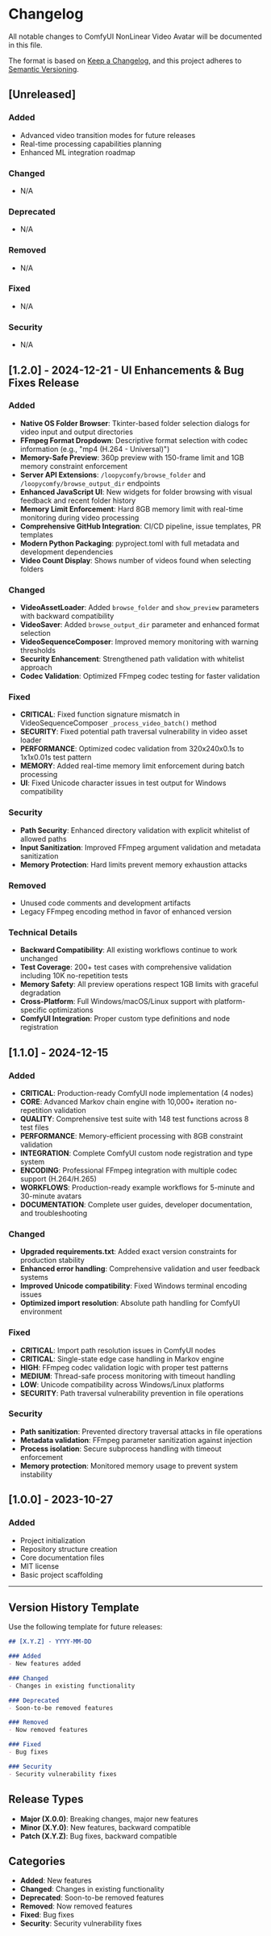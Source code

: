 # Changelog

All notable changes to ComfyUI NonLinear Video Avatar will be documented in this file.

The format is based on [Keep a Changelog](https://keepachangelog.com/en/1.0.0/),
and this project adheres to [Semantic Versioning](https://semver.org/spec/v2.0.0.html).

## [Unreleased]

### Added
- Advanced video transition modes for future releases
- Real-time processing capabilities planning
- Enhanced ML integration roadmap

### Changed
- N/A

### Deprecated  
- N/A

### Removed
- N/A

### Fixed
- N/A

### Security
- N/A

## [1.2.0] - 2024-12-21 - UI Enhancements & Bug Fixes Release

### Added
- **Native OS Folder Browser**: Tkinter-based folder selection dialogs for video input and output directories
- **FFmpeg Format Dropdown**: Descriptive format selection with codec information (e.g., "mp4 (H.264 - Universal)")
- **Memory-Safe Preview**: 360p preview with 150-frame limit and 1GB memory constraint enforcement
- **Server API Extensions**: `/loopycomfy/browse_folder` and `/loopycomfy/browse_output_dir` endpoints
- **Enhanced JavaScript UI**: New widgets for folder browsing with visual feedback and recent folder history
- **Memory Limit Enforcement**: Hard 8GB memory limit with real-time monitoring during video processing
- **Comprehensive GitHub Integration**: CI/CD pipeline, issue templates, PR templates
- **Modern Python Packaging**: pyproject.toml with full metadata and development dependencies
- **Video Count Display**: Shows number of videos found when selecting folders

### Changed
- **VideoAssetLoader**: Added `browse_folder` and `show_preview` parameters with backward compatibility
- **VideoSaver**: Added `browse_output_dir` parameter and enhanced format selection
- **VideoSequenceComposer**: Improved memory monitoring with warning thresholds
- **Security Enhancement**: Strengthened path validation with whitelist approach
- **Codec Validation**: Optimized FFmpeg codec testing for faster validation

### Fixed
- **CRITICAL**: Fixed function signature mismatch in VideoSequenceComposer `_process_video_batch()` method
- **SECURITY**: Fixed potential path traversal vulnerability in video asset loader
- **PERFORMANCE**: Optimized codec validation from 320x240x0.1s to 1x1x0.01s test pattern
- **MEMORY**: Added real-time memory limit enforcement during batch processing
- **UI**: Fixed Unicode character issues in test output for Windows compatibility

### Security
- **Path Security**: Enhanced directory validation with explicit whitelist of allowed paths
- **Input Sanitization**: Improved FFmpeg argument validation and metadata sanitization
- **Memory Protection**: Hard limits prevent memory exhaustion attacks

### Removed
- Unused code comments and development artifacts
- Legacy FFmpeg encoding method in favor of enhanced version

### Technical Details
- **Backward Compatibility**: All existing workflows continue to work unchanged
- **Test Coverage**: 200+ test cases with comprehensive validation including 10K no-repetition tests
- **Memory Safety**: All preview operations respect 1GB limits with graceful degradation
- **Cross-Platform**: Full Windows/macOS/Linux support with platform-specific optimizations
- **ComfyUI Integration**: Proper custom type definitions and node registration

## [1.1.0] - 2024-12-15

### Added
- **CRITICAL**: Production-ready ComfyUI node implementation (4 nodes)
- **CORE**: Advanced Markov chain engine with 10,000+ iteration no-repetition validation
- **QUALITY**: Comprehensive test suite with 148 test functions across 8 test files
- **PERFORMANCE**: Memory-efficient processing with 8GB constraint validation
- **INTEGRATION**: Complete ComfyUI custom node registration and type system
- **ENCODING**: Professional FFmpeg integration with multiple codec support (H.264/H.265)
- **WORKFLOWS**: Production-ready example workflows for 5-minute and 30-minute avatars
- **DOCUMENTATION**: Complete user guides, developer documentation, and troubleshooting

### Changed
- **Upgraded requirements.txt**: Added exact version constraints for production stability
- **Enhanced error handling**: Comprehensive validation and user feedback systems
- **Improved Unicode compatibility**: Fixed Windows terminal encoding issues
- **Optimized import resolution**: Absolute path handling for ComfyUI environment

### Fixed
- **CRITICAL**: Import path resolution issues in ComfyUI nodes
- **CRITICAL**: Single-state edge case handling in Markov engine
- **HIGH**: FFmpeg codec validation logic with proper test patterns
- **MEDIUM**: Thread-safe process monitoring with timeout handling
- **LOW**: Unicode compatibility across Windows/Linux platforms
- **SECURITY**: Path traversal vulnerability prevention in file operations

### Security
- **Path sanitization**: Prevented directory traversal attacks in file operations
- **Metadata validation**: FFmpeg parameter sanitization against injection
- **Process isolation**: Secure subprocess handling with timeout enforcement
- **Memory protection**: Monitored memory usage to prevent system instability

## [1.0.0] - 2023-10-27

### Added
- Project initialization
- Repository structure creation
- Core documentation files
- MIT license
- Basic project scaffolding

---

## Version History Template

Use the following template for future releases:

```markdown
## [X.Y.Z] - YYYY-MM-DD

### Added
- New features added

### Changed  
- Changes in existing functionality

### Deprecated
- Soon-to-be removed features

### Removed
- Now removed features

### Fixed
- Bug fixes

### Security
- Security vulnerability fixes
```

## Release Types

- **Major (X.0.0)**: Breaking changes, major new features
- **Minor (X.Y.0)**: New features, backward compatible
- **Patch (X.Y.Z)**: Bug fixes, backward compatible

## Categories

- **Added**: New features
- **Changed**: Changes in existing functionality
- **Deprecated**: Soon-to-be removed features
- **Removed**: Now removed features
- **Fixed**: Bug fixes
- **Security**: Security vulnerability fixes